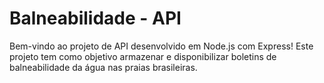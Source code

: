 # Balneabilidade - API

Bem-vindo ao projeto de API desenvolvido em Node.js com Express! Este projeto tem como objetivo armazenar e disponibilizar boletins de balneabilidade da água nas praias brasileiras.
